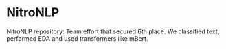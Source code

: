 # NitroNLP
NitroNLP repository: Team effort that secured 6th place. We classified text, performed EDA and used transformers like mBert.
